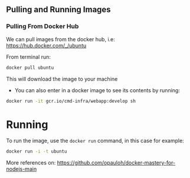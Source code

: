## Pulling and Running Images

### Pulling From Docker Hub

We can pull images from the docker hub, i.e: https://hub.docker.com/_/ubuntu

From terminal run:

```bash
docker pull ubuntu
```

This will download the image to your machine

- You can also enter in a docker image to see its contents by running:

```bash
docker run -it gcr.io/cmd-infra/webapp:develop sh
```

# Running

To run the image, use the `docker run` command, in this case for example:

```bash
docker run -i -t ubuntu
```

More references on: https://github.com/opauloh/docker-mastery-for-nodejs-main
